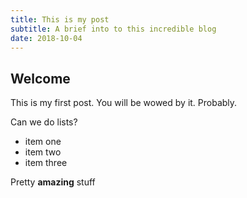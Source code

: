 ```yaml
---
title: This is my post
subtitle: A brief into to this incredible blog
date: 2018-10-04
---
```


## Welcome
This is my first post. You will be wowed by it. Probably.

Can we do lists?

* item one
* item two
* item three

Pretty **amazing** stuff
